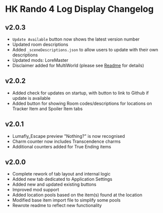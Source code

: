 # HK Rando 4 Log Display Changelog

## v2.0.3

- `Update Available` button now shows the latest version number
- Updated room descriptions
- Added `_sceneDescriptions.json` to allow users to update with their own descriptions
- Updated mods: LoreMaster
- Disclaimer added for MultiWorld (please see [Readme](https://github.com/blu-sta/HK-Rando-4-Log-Display/blob/main/README.md#multiWorld-disclaimer) for details)

## v2.0.2

- Added check for updates on startup, with button to link to Github if update is available
- Added button for showing Room codes/descriptions for locations on Tracker Item and Spoiler Item tabs

## v2.0.1

- Lumafly_Escape preview "Nothing?" is now recognised
- Charm counter now includes Transcendence charms
- Additional counters added for True Ending items

## v2.0.0

- Complete rework of tab layout and internal logic
- Added new tab dedicated to Application Settings
- Added new and updated existing buttons
- Improved mod support
- Added location pools based on the item(s) found at the location
- Modified base item import file to simplify some pools
- Rewrote readme to reflect new functionality
